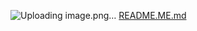 ![Uploading image.png…]()
[README.ME.md](https://github.com/user-attachments/files/18067882/README.ME.md)
